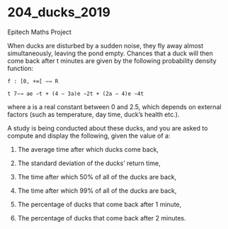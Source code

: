 # 204_ducks_2019
Epitech Maths Project

When ducks are disturbed by a sudden noise, they fly away almost simultaneously, leaving the pond empty.
Chances that a duck will then come back after t minutes are given by the following probability density
function:

    f : [0, +∞[ −→ R

    t 7−→ ae −t + (4 − 3a)e −2t + (2a − 4)e −4t

where a is a real constant between 0 and 2.5, which depends on external factors (such as temperature, day
time, duck’s health etc.).

A study is being conducted about these ducks, and you are asked to compute and display the following,
given the value of a:

1. The average time after which ducks come back,

2. The standard deviation of the ducks’ return time,

3. The time after which 50% of all of the ducks are back,

4. The time after which 99% of all of the ducks are back,

5. The percentage of ducks that come back after 1 minute,

6. The percentage of ducks that come back after 2 minutes.
